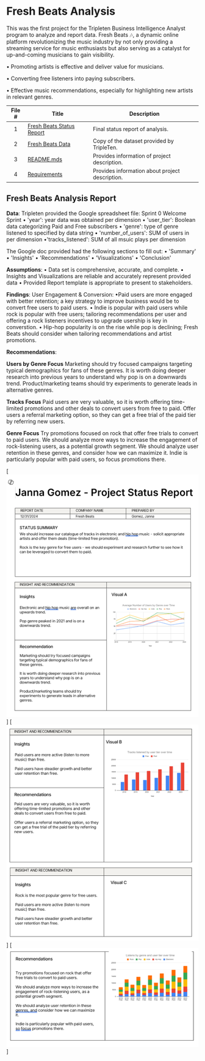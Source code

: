 # Fresh Beats Analysis 

This was the first project for the Tripleten Business Intelligence Analyst program to analyze and report data.
Fresh Beats 🎶, a dynamic online platform revolutionizing the music industry by not only providing a streaming service for music enthusiasts but also serving as a catalyst for up-and-coming musicians to gain visibility.

  •	Promoting artists is effective and deliver value for musicians.

  •	Converting free listeners into paying subscribers.

  •	Effective music recommendations, especially for highlighting new artists in relevant genres.


| File # | Title | Description |
| :-----------: | ----------- |----------- |
| 1 | [Fresh Beats Status Report](https://github.com/Janna-Gomez/Data_projects_TripleTen/blob/main/Fresh%20Beats/Janna%20Gomez%20-%20Project%20Status%20Report.docx)| Final status report of analysis. |
| 2 | [Fresh Beats Data](https://github.com/Janna-Gomez/Data_projects_TripleTen/blob/main/Fresh%20Beats/Copy%20of%20BIA%20Welcome%20Sprint%20Project.%20Fresh%20Beats%20User%20Data.xlsx)| Copy of the dataset provided by TripleTen. |
 | 3 |  [README.mds](https://github.com/Janna-Gomez/Data_projects_TripleTen/blob/main/Fresh%20Beats/README.md)| Provides information of project description. |
 | 4 |  [Requirements](https://github.com/Janna-Gomez/Data_projects_TripleTen/blob/main/Fresh%20Beats/Requirements.txt)| Provides information about project description. |


## Fresh Beats Analysis Report ##


**Data**:
Tripleten provided the Google spreadsheet file:
Sprint 0 Welcome  Sprint
•	'year': year data was obtained per dimension
•	'user_tier': Boolean data categorizing Paid and Free subscribers
• 'genre': type of genre listened to specified by data string
• 'number_of_users': SUM of users in per dimension 
•'tracks_listened': SUM of all msuic plays per dimension

The Google doc provided had the following sections to fill out: 
• 'Summary'
• 'Insights'
• 'Recommendations'
• 'Visualizations'
• 'Conclusion'

**Assumptions**: 
• Data set is comprehensive, accurate, and complete.
• Insights and Visualizations are reliable and accurately represent provided data
• Provided Report template is appropriate to present to stakeholders.

**Findings**: 
User Engagement & Conversion: 
  •Paid users are more engaged with better retention; a key strategy to improve business would be to convert free users to paid users. 
  • Indie is popular with paid users while rock is popular with free users; tailoring recommendations per user and offering a rock listeners 
    incentives to upgrade usership is key in converstion. 
  •  Hip-hop popularity is on the rise while pop is declining; Fresh Beats should consider when tailoring recommendations and artist promotions. 
  
**Recommendations**: 

**Users by Genre Focus**
Marketing should try focused campaigns targeting typical demographics for fans of these genres.
It is worth doing deeper research into previous years to understand why pop is on a downwards trend.
Product/marketing teams should try experiments to generate leads in alternative genres.

**Tracks Focus**
Paid users are very valuable, so it is worth offering time-limited promotions and other deals to convert users from free to paid.
Offer users a referral marketing option, so they can get a free trial of the paid tier by referring new users.

**Genre Focus**
Try promotions focused on rock that offer free trials to convert to paid users.
We should analyze more ways to increase the engagement of rock-listening users, as a potential growth segment.
We should analyze user retention in these genres, and consider how we can maximize it.
Indie is particularly popular with paid users, so focus promotions there.

[<img src="https://github.com/Janna-Gomez/Data_projects_TripleTen/blob/main/Fresh%20Beats/Graph%201.png">]
[<img src="https://github.com/Janna-Gomez/Data_projects_TripleTen/blob/main/Fresh%20Beats/Graph%202.png">]
[<img src="https://github.com/Janna-Gomez/Data_projects_TripleTen/blob/main/Fresh%20Beats/Graph%203.png">]
